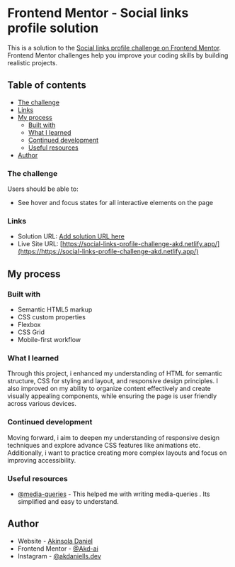 # Frontend Mentor - Social links profile solution

This is a solution to the [Social links profile challenge on Frontend Mentor](https://www.frontendmentor.io/challenges/social-links-profile-UG32l9m6dQ). Frontend Mentor challenges help you improve your coding skills by building realistic projects. 

## Table of contents

  - [The challenge](#the-challenge)
  - [Links](#links)
- [My process](#my-process)
  - [Built with](#built-with)
  - [What I learned](#what-i-learned)
  - [Continued development](#continued-development)
  - [Useful resources](#useful-resources)
- [Author](#author)


### The challenge

Users should be able to:

- See hover and focus states for all interactive elements on the page

### Links

- Solution URL: [Add solution URL here](https://https://www.frontendmentor.io/solutions/social-links-profile-html-css-bzg18nm4HA)
- Live Site URL: [https://social-links-profile-challenge-akd.netlify.app/](https://https://social-links-profile-challenge-akd.netlify.app/)

## My process

### Built with

- Semantic HTML5 markup
- CSS custom properties
- Flexbox
- CSS Grid
- Mobile-first workflow

### What I learned

Through this project, i enhanced my understanding of HTML for semantic structure, CSS for styling and layout, and responsive design principles. I also improved on my ability to organize content effectively and create visually appealing components, while ensuring the page is user friendly across various devices.

### Continued development

Moving forward, i aim to deepen my understanding of responsive design techniques and explore advance CSS features like animations etc. Additionally, i want to practice creating more complex layouts and focus on improving accessibility.


### Useful resources

- [@media-queries](https://www.w3schools.com) - This helped me with writing media-queries . Its simplified and easy to understand.

## Author

- Website - [Akinsola Daniel](https://www.my-site.com)
- Frontend Mentor - [@Akd-ai](https://www.frontendmentor.io/profile/Akd-ai)
- Instagram - [@akdaniells.dev](https://www.instagram.com/akdaniells.dev)


